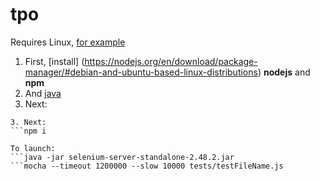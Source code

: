 # tpo

Requires Linux, [for example](http://www.ubuntu.com/download/desktop)

1. First, [install] (https://nodejs.org/en/download/package-manager/#debian-and-ubuntu-based-linux-distributions) __nodejs__ and __npm__
2. And [java](http://askubuntu.com/questions/48468/how-do-i-install-java)
2. Next:
```git clone https://github.com/vladpalkanov/tpo.git && cd tpo
3. Next:
```npm i

To launch:
```java -jar selenium-server-standalone-2.48.2.jar
```mocha --timeout 1200000 --slow 10000 tests/testFileName.js

